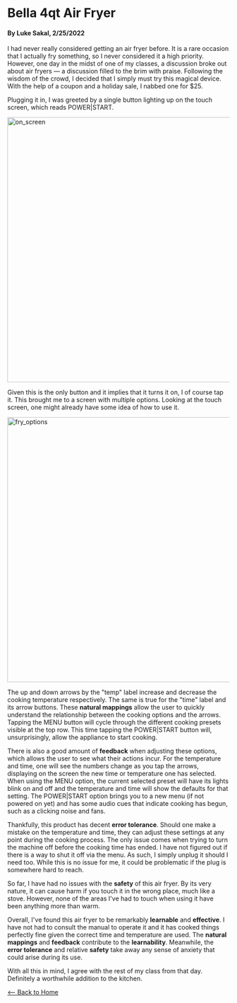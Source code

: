 # Bella 4qt Air Fryer
#### By Luke Sakal, 2/25/2022

I had never really considered getting an air fryer before. It is a rare occasion that I actually fry something, so I never considered it a high priority. However, one day in the midst of one of my classes, a discussion broke out about air fryers — a discussion filled to the brim with praise. Following the wisdom of the crowd, I decided that I simply must try this magical device. With the help of a coupon and a holiday sale, I nabbed one for $25.

Plugging it in, I was greeted by a single button lighting up on the touch screen, which reads POWER|START.

<img src="https://user-images.githubusercontent.com/83680711/155818137-a031eee2-da92-4856-aeec-afff75d910ea.png" alt="on_screen" width="600"/>

Given this is the only button and it implies that it turns it on, I of course tap it. This brought me to a screen with multiple options.
Looking at the touch screen, one might already have some idea of how to use it.

<img src="https://user-images.githubusercontent.com/83680711/155818803-11017d3d-3a9a-41ae-a69a-5dad59e41391.png" alt="fry_options" width="600"/> 

The up and down arrows by the "temp" label increase and decrease the cooking temperature respectively. The same is true for the "time" label and its arrow buttons. These __natural mappings__ allow the user to quickly understand the relationship between the cooking options and the arrows. Tapping the MENU button will cycle through the different cooking presets visible at the top row. This time tapping the POWER|START button will, unsurprisingly, allow the appliance to start cooking.

There is also a good amount of __feedback__ when adjusting these options, which allows the user to see what their actions incur. For the temperature and time, one will see the numbers change as you tap the arrows, displaying on the screen the new time or temperature one has selected. When using the MENU option, the current selected preset will have its lights blink on and off and the temperature and time will show the defaults for that setting. The POWER|START option brings you to a new menu (if not powered on yet) and has some audio cues that indicate cooking has begun, such as a clicking noise and fans.

Thankfully, this product has decent __error tolerance__. Should one make a mistake on the temperature and time, they can adjust these settings at any point during the cooking process. The only issue comes when trying to turn the machine off before the cooking time has ended. I have not figured out if there is a way to shut it off via the menu. As such, I simply unplug it should I need too. While this is no issue for me, it could be problematic if the plug is somewhere hard to reach.

So far, I have had no issues with the __safety__ of this air fryer. By its very nature, it can cause harm if you touch it in the wrong place, much like a stove. However, none of the areas I've had to touch when using it have been anything more than warm.

Overall, I've found this air fryer to be remarkably __learnable__ and __effective__. I have not had to consult the manual to operate it and it has cooked things perfectly fine given the correct time and temperature are used. The __natural mappings__ and __feedback__ contribute to the __learnability__. Meanwhile, the __error tolerance__ and relative __safety__ take away any sense of anxiety that could arise during its use. 

With all this in mind, I agree with the rest of my class from that day. Definitely a worthwhile addition to the kitchen.

[<-- Back to Home](https://usabilityengineering.github.io/ux-portfolio-lesakal/)
